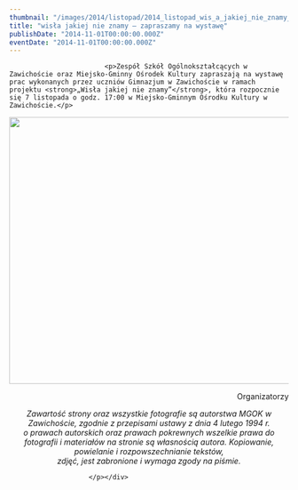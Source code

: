 ```yaml
---
thumbnail: "/images/2014/listopad/2014_listopad_wis_a_jakiej_nie_znamy_zapraszamy_na_wystaw_2014_11_wis_a_jakiej_nie_znamy_zapraszamy_na_wystaw_wisła-jakiej-nie-znamy.jpg"
title: "wisła jakiej nie znamy – zapraszamy na wystawę"
publishDate: "2014-11-01T00:00:00.000Z"
eventDate: "2014-11-01T00:00:00.000Z"
---
```


<div class="entry-content">
							
							<p>Zespół Szkół Ogólnokształcących w Zawichoście oraz Miejsko-Gminny Ośrodek Kultury zapraszają na wystawę prac wykonanych przez uczniów Gimnazjum w Zawichoście w ramach projektu <strong>„Wisła jakiej nie znamy”</strong>, która rozpocznie się 7 listopada o godz. 17:00 w Miejsko-Gminnym Ośrodku Kultury w Zawichoście.</p>
<p><img fetchpriority="high" decoding="async" class="aligncenter size-full wp-image-2375" title="wisła jakiej nie znamy" src="/images/2014/listopad/2014_listopad_wis_a_jakiej_nie_znamy_zapraszamy_na_wystaw_2014_11_wis_a_jakiej_nie_znamy_zapraszamy_na_wystaw_wisła-jakiej-nie-znamy.jpg" alt="" width="640" height="480" srcset="/images/2014/listopad/2014_listopad_wis_a_jakiej_nie_znamy_zapraszamy_na_wystaw_2014_11_wis_a_jakiej_nie_znamy_zapraszamy_na_wystaw_wisła-jakiej-nie-znamy.jpg 640w, /images/2014/listopad/wisła-jakiej-nie-znamy-300x225.jpg 300w" sizes="(max-width: 640px) 100vw, 640px"></p>
<p style="text-align: right;">Organizatorzy</p>
<p style="text-align: center;"><em><em>Zawartość strony oraz wszystkie fotografie są autorstwa MGOK w Zawichoście, zgodnie z przepisami ustawy z dnia 4 lutego 1994 r.<br>
o prawach autorskich oraz prawach pokrewnych wszelkie prawa do fotografii i materiałów na stronie są własnością autora. Kopiowanie, powielanie i rozpowszechnianie tekstów,<br>
zdjęć, jest zabronione i wymaga zgody na piśmie.</em></em></p>
<p style="text-align: right;">
						
						</p></div>
